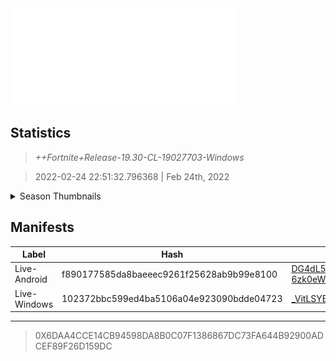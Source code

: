 <div style="pointer-events: none">
  <img style="pointer-events: none" src="https://raw.githubusercontent.com/Tectors/Archive/master/source/dependents/gen.19.30.svg" width="360" height="155">
<div>

## Statistics
> *++Fortnite+Release-19.30-CL-19027703-Windows*

> 2022-02-24 22:51:32.796368 | Feb 24th, 2022

<details>
  <summary>Season Thumbnails</summary>

  > Seasonal thumbnails are a season's normal ltms and their photos.

  | Name | ID |
  | - | - |
  | [Solo](https://raw.githubusercontent.com/Tectors/Archive/master/source/dependents/monthly-rotaton/playlist_defaultsolo_19_30.png) | Playlist_DefaultSolo |
  | [Duos](https://raw.githubusercontent.com/Tectors/Archive/master/source/dependents/monthly-rotaton/playlist_defaultduo_19_30.png) | Playlist_DefaultDuo |
  | [Trios](https://raw.githubusercontent.com/Tectors/Archive/master/source/dependents/monthly-rotaton/playlist_trios_19_30.png) | Playlist_Trios |
  | [Squads](https://raw.githubusercontent.com/Tectors/Archive/master/source/dependents/monthly-rotaton/playlist_defaultsquad_19_30.png) | Playlist_DefaultSquad |
</details>

## Manifests
| Label | Hash | Route |
| - | - | - |
| Live-Android | f890177585da8baeeec9261f25628ab9b99e8100 | [DG4dL59dm0uAj8W-pUO9e-6zk0eWWQ](https://github.com/Tectors/Archive/blob/master/manifests/DG4dL59dm0uAj8W-pUO9e-6zk0eWWQ.manifest) |
| Live-Windows | 102372bbc599ed4ba5106a04e923090bdde04723 | [_VitLSYEQWEEAA7bLUCchjzkBQZ49A](https://github.com/Tectors/Archive/blob/master/manifests/_VitLSYEQWEEAA7bLUCchjzkBQZ49A.manifest) |

---

> 0X6DAA4CCE14CB94598DA8B0C07F1386867DC73FA644B92900ADCEF89F26D159DC


